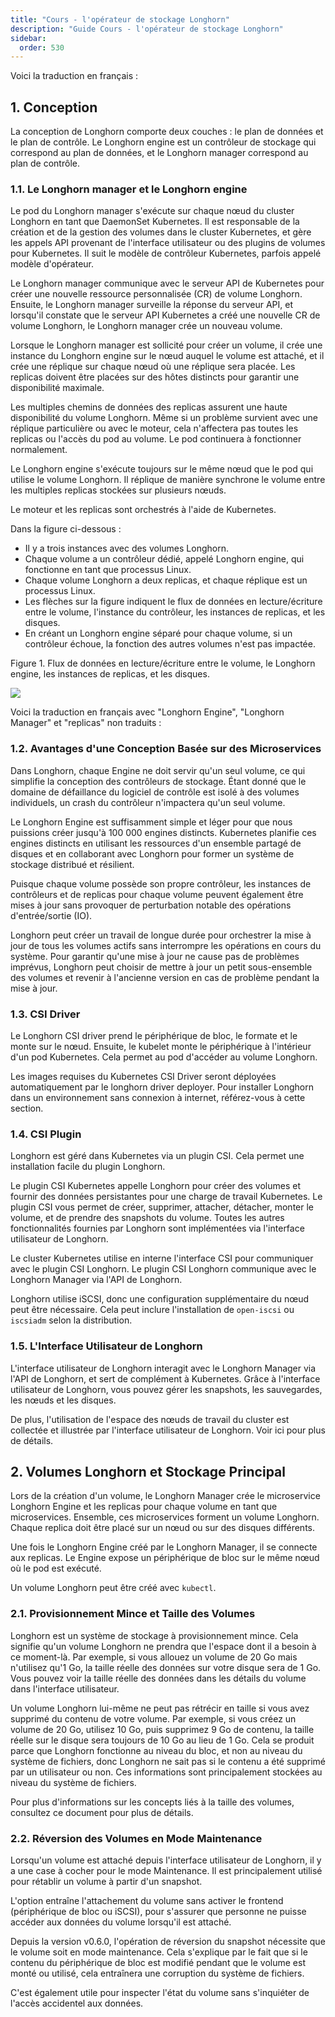 ```yaml
---
title: "Cours - l'opérateur de stockage Longhorn"
description: "Guide Cours - l'opérateur de stockage Longhorn"
sidebar:
  order: 530
---
```



Voici la traduction en français :

## 1. Conception

La conception de Longhorn comporte deux couches : le plan de données et le plan de contrôle. Le Longhorn engine est un contrôleur de stockage qui correspond au plan de données, et le Longhorn manager correspond au plan de contrôle.

### 1.1. Le Longhorn manager et le Longhorn engine

Le pod du Longhorn manager s'exécute sur chaque nœud du cluster Longhorn en tant que DaemonSet Kubernetes. Il est responsable de la création et de la gestion des volumes dans le cluster Kubernetes, et gère les appels API provenant de l'interface utilisateur ou des plugins de volumes pour Kubernetes. Il suit le modèle de contrôleur Kubernetes, parfois appelé modèle d'opérateur.

Le Longhorn manager communique avec le serveur API de Kubernetes pour créer une nouvelle ressource personnalisée (CR) de volume Longhorn. Ensuite, le Longhorn manager surveille la réponse du serveur API, et lorsqu'il constate que le serveur API Kubernetes a créé une nouvelle CR de volume Longhorn, le Longhorn manager crée un nouveau volume.

Lorsque le Longhorn manager est sollicité pour créer un volume, il crée une instance du Longhorn engine sur le nœud auquel le volume est attaché, et il crée une réplique sur chaque nœud où une réplique sera placée. Les replicas doivent être placées sur des hôtes distincts pour garantir une disponibilité maximale.

Les multiples chemins de données des replicas assurent une haute disponibilité du volume Longhorn. Même si un problème survient avec une réplique particulière ou avec le moteur, cela n'affectera pas toutes les replicas ou l'accès du pod au volume. Le pod continuera à fonctionner normalement.

Le Longhorn engine s'exécute toujours sur le même nœud que le pod qui utilise le volume Longhorn. Il réplique de manière synchrone le volume entre les multiples replicas stockées sur plusieurs nœuds.

Le moteur et les replicas sont orchestrés à l'aide de Kubernetes.

Dans la figure ci-dessous :

- Il y a trois instances avec des volumes Longhorn.
- Chaque volume a un contrôleur dédié, appelé Longhorn engine, qui fonctionne en tant que processus Linux.
- Chaque volume Longhorn a deux replicas, et chaque réplique est un processus Linux.
- Les flèches sur la figure indiquent le flux de données en lecture/écriture entre le volume, l'instance du contrôleur, les instances de replicas, et les disques.
- En créant un Longhorn engine séparé pour chaque volume, si un contrôleur échoue, la fonction des autres volumes n'est pas impactée.

Figure 1. Flux de données en lecture/écriture entre le volume, le Longhorn engine, les instances de replicas, et les disques.

![](/img/kubernetes/longhorn/how-longhorn-works.svg)

Voici la traduction en français avec "Longhorn Engine", "Longhorn Manager" et "replicas" non traduits :

### 1.2. Avantages d'une Conception Basée sur des Microservices

Dans Longhorn, chaque Engine ne doit servir qu'un seul volume, ce qui simplifie la conception des contrôleurs de stockage. Étant donné que le domaine de défaillance du logiciel de contrôle est isolé à des volumes individuels, un crash du contrôleur n'impactera qu'un seul volume.

Le Longhorn Engine est suffisamment simple et léger pour que nous puissions créer jusqu'à 100 000 engines distincts. Kubernetes planifie ces engines distincts en utilisant les ressources d'un ensemble partagé de disques et en collaborant avec Longhorn pour former un système de stockage distribué et résilient.

Puisque chaque volume possède son propre contrôleur, les instances de contrôleurs et de replicas pour chaque volume peuvent également être mises à jour sans provoquer de perturbation notable des opérations d'entrée/sortie (IO).

Longhorn peut créer un travail de longue durée pour orchestrer la mise à jour de tous les volumes actifs sans interrompre les opérations en cours du système. Pour garantir qu'une mise à jour ne cause pas de problèmes imprévus, Longhorn peut choisir de mettre à jour un petit sous-ensemble des volumes et revenir à l'ancienne version en cas de problème pendant la mise à jour.

### 1.3. CSI Driver

Le Longhorn CSI driver prend le périphérique de bloc, le formate et le monte sur le nœud. Ensuite, le kubelet monte le périphérique à l'intérieur d'un pod Kubernetes. Cela permet au pod d'accéder au volume Longhorn.

Les images requises du Kubernetes CSI Driver seront déployées automatiquement par le longhorn driver deployer. Pour installer Longhorn dans un environnement sans connexion à internet, référez-vous à cette section.

### 1.4. CSI Plugin

Longhorn est géré dans Kubernetes via un plugin CSI. Cela permet une installation facile du plugin Longhorn.

Le plugin CSI Kubernetes appelle Longhorn pour créer des volumes et fournir des données persistantes pour une charge de travail Kubernetes. Le plugin CSI vous permet de créer, supprimer, attacher, détacher, monter le volume, et de prendre des snapshots du volume. Toutes les autres fonctionnalités fournies par Longhorn sont implémentées via l'interface utilisateur de Longhorn.

Le cluster Kubernetes utilise en interne l'interface CSI pour communiquer avec le plugin CSI Longhorn. Le plugin CSI Longhorn communique avec le Longhorn Manager via l'API de Longhorn.

Longhorn utilise iSCSI, donc une configuration supplémentaire du nœud peut être nécessaire. Cela peut inclure l'installation de `open-iscsi` ou `iscsiadm` selon la distribution.

### 1.5. L'Interface Utilisateur de Longhorn

L'interface utilisateur de Longhorn interagit avec le Longhorn Manager via l'API de Longhorn, et sert de complément à Kubernetes. Grâce à l'interface utilisateur de Longhorn, vous pouvez gérer les snapshots, les sauvegardes, les nœuds et les disques.

De plus, l'utilisation de l'espace des nœuds de travail du cluster est collectée et illustrée par l'interface utilisateur de Longhorn. Voir ici pour plus de détails.

## 2. Volumes Longhorn et Stockage Principal

Lors de la création d'un volume, le Longhorn Manager crée le microservice Longhorn Engine et les replicas pour chaque volume en tant que microservices. Ensemble, ces microservices forment un volume Longhorn. Chaque replica doit être placé sur un nœud ou sur des disques différents.

Une fois le Longhorn Engine créé par le Longhorn Manager, il se connecte aux replicas. Le Engine expose un périphérique de bloc sur le même nœud où le pod est exécuté.

Un volume Longhorn peut être créé avec `kubectl`.

### 2.1. Provisionnement Mince et Taille des Volumes

Longhorn est un système de stockage à provisionnement mince. Cela signifie qu'un volume Longhorn ne prendra que l'espace dont il a besoin à ce moment-là. Par exemple, si vous allouez un volume de 20 Go mais n'utilisez qu'1 Go, la taille réelle des données sur votre disque sera de 1 Go. Vous pouvez voir la taille réelle des données dans les détails du volume dans l'interface utilisateur.

Un volume Longhorn lui-même ne peut pas rétrécir en taille si vous avez supprimé du contenu de votre volume. Par exemple, si vous créez un volume de 20 Go, utilisez 10 Go, puis supprimez 9 Go de contenu, la taille réelle sur le disque sera toujours de 10 Go au lieu de 1 Go. Cela se produit parce que Longhorn fonctionne au niveau du bloc, et non au niveau du système de fichiers, donc Longhorn ne sait pas si le contenu a été supprimé par un utilisateur ou non. Ces informations sont principalement stockées au niveau du système de fichiers.

Pour plus d'informations sur les concepts liés à la taille des volumes, consultez ce document pour plus de détails.

### 2.2. Réversion des Volumes en Mode Maintenance

Lorsqu'un volume est attaché depuis l'interface utilisateur de Longhorn, il y a une case à cocher pour le mode Maintenance. Il est principalement utilisé pour rétablir un volume à partir d'un snapshot.

L'option entraîne l'attachement du volume sans activer le frontend (périphérique de bloc ou iSCSI), pour s'assurer que personne ne puisse accéder aux données du volume lorsqu'il est attaché.

Depuis la version v0.6.0, l'opération de réversion du snapshot nécessite que le volume soit en mode maintenance. Cela s'explique par le fait que si le contenu du périphérique de bloc est modifié pendant que le volume est monté ou utilisé, cela entraînera une corruption du système de fichiers.

C'est également utile pour inspecter l'état du volume sans s'inquiéter de l'accès accidentel aux données.